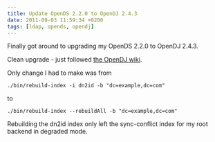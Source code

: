 ```yaml
---
title: Update OpenDS 2.2.0 to OpenDJ 2.4.3
date: 2011-09-03 11:59:34 +0200
tags: [ldap, opends, opendj]
---
```


Finally got around to upgrading my OpenDS 2.2.0 to OpenDJ 2.4.3.

Clean upgrade - just followed [the OpenDJ wiki](https://wikis.forgerock.org/confluence/display/OPENDJ/OpenDJ+Installation+Guide#OpenDJInstallationGuide-UpgradingToOpenDJDirectoryServer).

Only change I had to make was from

```shell
./bin/rebuild-index -i dn2id -b "dc=example,dc=com"
```

to

```shell
./bin/rebuild-index --rebuildAll -b "dc=example,dc=com"
```

Rebuilding the dn2id index only left the sync-conflict index for my root backend in degraded mode.
